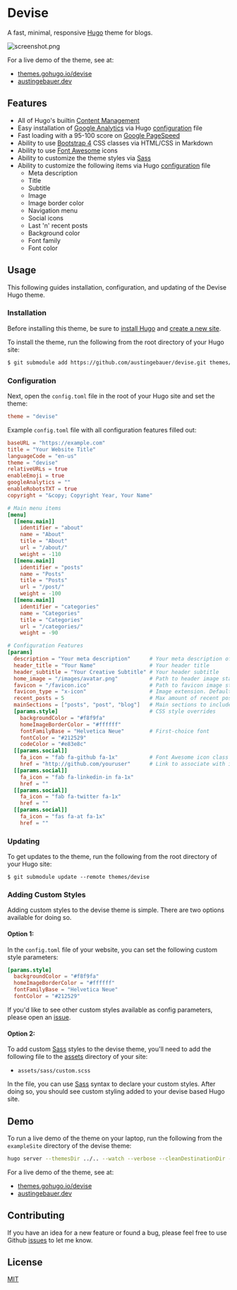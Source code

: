 # Devise

A fast, minimal, responsive [Hugo](https://gohugo.io/) theme for blogs.

![screenshot.png](https://raw.githubusercontent.com/austingebauer/devise/master/images/screenshot.png)

For a live demo of the theme, see at: 
- [themes.gohugo.io/devise](https://themes.gohugo.io/devise)
- [austingebauer.dev](https://austingebauer.dev)

## Features

- All of Hugo's builtin [Content Management](https://gohugo.io/content-management/)
- Easy installation of [Google Analytics](https://analytics.google.com/analytics/web/provision/#/provision) via Hugo [configuration](https://gohugo.io/getting-started/configuration/) file
- Fast loading with a 95-100 score on [Google PageSpeed](https://developers.google.com/speed/pagespeed/insights/)
- Ability to use [Bootstrap 4](https://getbootstrap.com/docs/4.0/getting-started/introduction/) CSS classes via HTML/CSS in Markdown
- Ability to use [Font Awesome](https://fontawesome.com/) icons
- Ability to customize the theme styles via [Sass](https://sass-lang.com/)
- Ability to customize the following items via Hugo [configuration](https://gohugo.io/getting-started/configuration/) file
    - Meta description
    - Title
    - Subtitle
    - Image
    - Image border color
    - Navigation menu
    - Social icons
    - Last 'n' recent posts
    - Background color
    - Font family
    - Font color

## Usage

This following guides installation, configuration, and updating of the Devise Hugo theme.

### Installation

Before installing this theme, be sure to [install Hugo](https://gohugo.io/getting-started/quick-start/) 
and [create a new site](https://gohugo.io/getting-started/quick-start/#step-2-create-a-new-site).

To install the theme, run the following from the root directory of your Hugo site:

```bash
$ git submodule add https://github.com/austingebauer/devise.git themes/devise
```

### Configuration

Next, open the `config.toml` file in the root of your Hugo site and set the theme:

```toml
theme = "devise"
```

Example `config.toml` file with all configuration features filled out:

```toml
baseURL = "https://example.com"
title = "Your Website Title"
languageCode = "en-us"
theme = "devise"
relativeURLs = true
enableEmoji = true
googleAnalytics = ""
enableRobotsTXT = true
copyright = "&copy; Copyright Year, Your Name"

# Main menu items
[menu]
  [[menu.main]]
    identifier = "about"
    name = "About"
    title = "About"
    url = "/about/"
    weight = -110
  [[menu.main]]
    identifier = "posts"
    name = "Posts"
    title = "Posts"
    url = "/post/"
    weight = -100
  [[menu.main]]
    identifier = "categories"
    name = "Categories"
    title = "Categories"
    url = "/categories/"
    weight = -90

# Configuration Features
[params]
  description = "Your meta description"      # Your meta description of the site
  header_title = "Your Name"                 # Your header title
  header_subtitle = "Your Creative Subtitle" # Your header subtitle
  home_image = "/images/avatar.png"          # Path to header image starting from the static directory (optional)
  favicon = "/favicon.ico"                   # Path to favicon image starting from static. Defaults to "./favicon.ico"
  favicon_type = "x-icon"                    # Image extension. Defaults to x-icon
  recent_posts = 5                           # Max amount of recent posts to show
  mainSections = ["posts", "post", "blog"]   # Main sections to include in recent posts
  [params.style]                             # CSS style overrides
    backgroundColor = "#f8f9fa"
    homeImageBorderColor = "#ffffff"
    fontFamilyBase = "Helvetica Neue"        # First-choice font
    fontColor = "#212529"
    codeColor = "#e83e8c"
  [[params.social]]
    fa_icon = "fab fa-github fa-1x"          # Font Awesome icon class
    href = "http://github.com/youruser"      # Link to associate with icon (http://, https://, mailto:)
  [[params.social]]
    fa_icon = "fab fa-linkedin-in fa-1x"
    href = ""
  [[params.social]]
    fa_icon = "fab fa-twitter fa-1x"
    href = ""
  [[params.social]]
    fa_icon = "fas fa-at fa-1x"
    href = ""
```

### Updating

To get updates to the theme, run the following from the root directory of your Hugo site: 

```
$ git submodule update --remote themes/devise
```

### Adding Custom Styles

Adding custom styles to the devise theme is simple. There are two options 
available for doing so.

#### Option 1:

In the `config.toml` file of your website, you can set the following custom style
parameters:

```toml
[params.style]
  backgroundColor = "#f8f9fa"
  homeImageBorderColor = "#ffffff"
  fontFamilyBase = "Helvetica Neue"
  fontColor = "#212529"
```

If you'd like to see other custom styles available as config parameters, please open an [issue](https://github.com/austingebauer/devise/issues).

#### Option 2:

To add custom [Sass](https://sass-lang.com/) styles to the devise theme, you'll 
need to add the following file to the [assets](https://gohugo.io/hugo-pipes/introduction/#asset-directory) 
directory of your site:

- `assets/sass/custom.scss`

In the file, you can use [Sass](https://sass-lang.com/) syntax to declare
your custom styles. After doing so, you should see custom styling added to 
your devise based Hugo site.

## Demo

To run a live demo of the theme on your laptop, run the following from the `exampleSite` directory of the 
devise theme:

```bash
hugo server --themesDir ../.. --watch --verbose --cleanDestinationDir --disableFastRender
```

For a live demo of the theme, see at: 
- [themes.gohugo.io/devise](https://themes.gohugo.io/devise)
- [austingebauer.dev](https://austingebauer.dev)

## Contributing

If you have an idea for a new feature or found a bug, please feel free to use Github
[issues](https://github.com/austingebauer/devise/issues) to let me know.

## License

[MIT](LICENSE)
